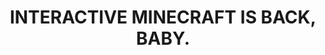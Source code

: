 ---
title: "INTERACTIVE MINECRAFT IS BACK, BABY."
streamDate: 7-3-2024
game: "Minecraft"
gameCoverURL: "https://images.igdb.com/igdb/image/upload/t_cover_big/co8fu7.webp"
vodUrl: "https://www.youtube.com/watch?v=qRc9uRRoiq8"
thumbnail: "https://img.youtube.com/vi/qRc9uRRoiq8/maxresdefault.jpg"
duration: "3:16:41"
---